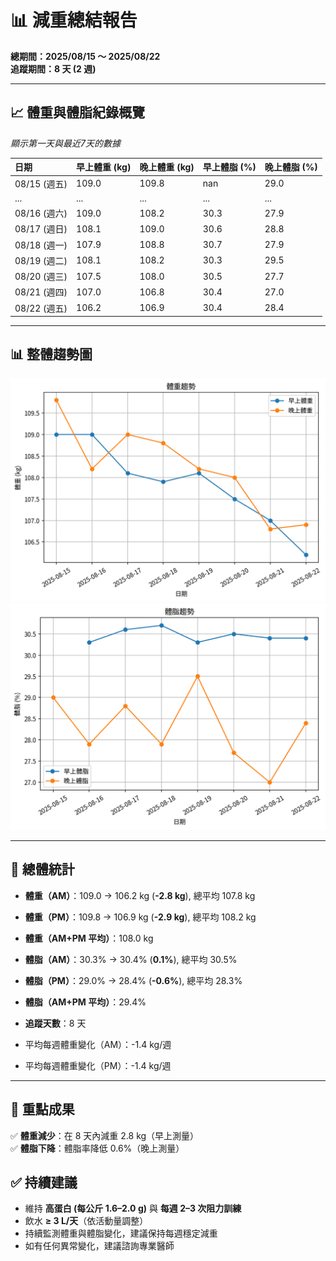 # 📊 減重總結報告

**總期間：2025/08/15 ～ 2025/08/22**  
**追蹤期間：8 天 (2 週)**  

---

## 📈 體重與體脂紀錄概覽

*顯示第一天與最近7天的數據*

| 日期         | 早上體重 (kg)   | 晚上體重 (kg)   | 早上體脂 (%)   | 晚上體脂 (%)   |
|:-------------|:----------------|:----------------|:---------------|:---------------|
| 08/15 (週五) | 109.0           | 109.8           | nan            | 29.0           |
| ...          | ...             | ...             | ...            | ...            |
| 08/16 (週六) | 109.0           | 108.2           | 30.3           | 27.9           |
| 08/17 (週日) | 108.1           | 109.0           | 30.6           | 28.8           |
| 08/18 (週一) | 107.9           | 108.8           | 30.7           | 27.9           |
| 08/19 (週二) | 108.1           | 108.2           | 30.3           | 29.5           |
| 08/20 (週三) | 107.5           | 108.0           | 30.5           | 27.7           |
| 08/21 (週四) | 107.0           | 106.8           | 30.4           | 27.0           |
| 08/22 (週五) | 106.2           | 106.9           | 30.4           | 28.4           |

---

## 📊 整體趨勢圖

![體重趨勢](summary_weight_trend.png)
![體脂率趨勢](summary_bodyfat_trend.png)

---

## 📌 總體統計

- **體重（AM）**：109.0 → 106.2 kg  (**-2.8 kg**), 總平均 107.8 kg  
- **體重（PM）**：109.8 → 106.9 kg  (**-2.9 kg**), 總平均 108.2 kg  
- **體重（AM+PM 平均）**：108.0 kg  

- **體脂（AM）**：30.3% → 30.4%  (**0.1%**), 總平均 30.5%  
- **體脂（PM）**：29.0% → 28.4%  (**-0.6%**), 總平均 28.3%  
- **體脂（AM+PM 平均）**：29.4%  

- **追蹤天數**：8 天  
- 平均每週體重變化（AM）：-1.4 kg/週  
- 平均每週體重變化（PM）：-1.4 kg/週

---

## 🎯 重點成果

✅ **體重減少**：在 8 天內減重 2.8 kg（早上測量）  
✅ **體脂下降**：體脂率降低 0.6%（晚上測量）  

## ✅ 持續建議
- 維持 **高蛋白 (每公斤 1.6–2.0 g)** 與 **每週 2–3 次阻力訓練**  
- 飲水 **≥ 3 L/天**（依活動量調整）  
- 持續監測體重與體脂變化，建議保持每週穩定減重  
- 如有任何異常變化，建議諮詢專業醫師  
